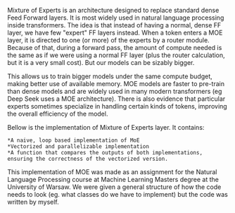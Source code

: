 Mixture of Experts is an architecture designed to replace standard dense Feed Forward layers. It is most widely used in natural language processing inside transformers. The idea is that instead of having a normal, dense FF layer, we have few "expert" FF layers instead. When a token enters a MOE layer, it is directed to one (or more) of the experts by a router module. Because of that, during a forward pass, the amount of compute needed is the same as if we were using a normal FF layer (plus the router calculation, but it is a very small cost). But our models can be sizably bigger.

This allows us to train bigger models under the same compute budget, making better use of available memory. MOE models are faster to pre-train than dense models and are widely used in many modern transformers (eg Deep Seek uses a MOE architecture). There is also evidence that particular experts sometimes specialize in handling certain kinds of tokens, improving the overall efficiency of the model.

Bellow is the implementation of Mixture of Experts layer. It contains:

    *A naive, loop based implementation of MoE
    *Vectorized and parallelizable implementation
    *A function that compares the outputs of both implementations, ensuring the correctness of the vectorized version.

This implementation of MOE was made as an assignment for the Natural Language Processing course at Machine Learning Masters degree at the University of Warsaw. We were given a general structure of how the code needs to look (eg. what classes do we have to implement) but the code was written by myself.
